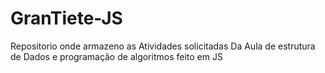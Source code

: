 # GranTiete-JS
Repositorio onde armazeno as Atividades solicitadas Da Aula de estrutura de Dados e programação de algoritmos feito em JS 
